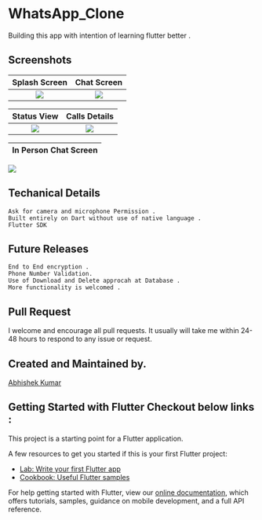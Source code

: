 # WhatsApp_Clone

Building this app with intention of learning flutter better .

## Screenshots
 Splash Screen             |   Chat Screen 
:-------------------------:|:-------------------------:
![](https://github.com/iamabhishek229313/whatsapp_clone/blob/master/Screenshots/Clone_SplashScreen.png?raw=true)|![](https://github.com/iamabhishek229313/whatsapp_clone/blob/master/Screenshots/Clone_Chat.png?raw=true)

 Status View           |   Calls Details 
:-------------------------:|:-------------------------:
![](https://github.com/iamabhishek229313/whatsapp_clone/blob/master/Screenshots/Clone_Status.png?raw=true)|![](https://github.com/iamabhishek229313/whatsapp_clone/blob/master/Screenshots/Clone_Calls.png?raw=true)

 In Person Chat Screen     |
:-------------------------:|
![](https://github.com/iamabhishek229313/whatsapp_clone/blob/master/Screenshots/Clone_InUserChat.png?raw=true)


## Techanical Details
```
Ask for camera and microphone Permission .
Built entirely on Dart without use of native language . 
Flutter SDK 
```
## Future Releases
```
End to End encryption .
Phone Number Validation.
Use of Download and Delete approcah at Database .
More functionality is welcomed .
```

## Pull Request 
I welcome and encourage all pull requests. It usually will take me within 24-48 hours to respond to any issue or request.

## Created and Maintained by.
[Abhishek Kumar](https://github.com/iamabhishek229313)

## Getting Started with Flutter Checkout below links :

This project is a starting point for a Flutter application.

A few resources to get you started if this is your first Flutter project:

- [Lab: Write your first Flutter app](https://flutter.dev/docs/get-started/codelab)
- [Cookbook: Useful Flutter samples](https://flutter.dev/docs/cookbook)

For help getting started with Flutter, view our
[online documentation](https://flutter.dev/docs), which offers tutorials,
samples, guidance on mobile development, and a full API reference.
